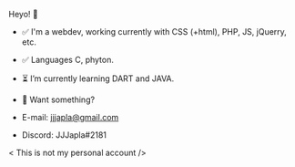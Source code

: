 Heyo! 👋
- ✅ I'm a webdev, working currently with CSS (+html), PHP, JS, jQuerry, etc.
- ✅ Languages C, phyton.
- ⏳ I’m currently learning DART and JAVA.

- 🔎 Want something?
- E-mail: jjjapla@gmail.com
- Discord: JJJapla#2181

< This is not my personal account />
